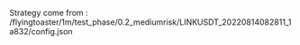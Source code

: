 Strategy come from : /flyingtoaster/1m/test_phase/0.2_mediumrisk/LINKUSDT_20220814082811_1a832/config.json